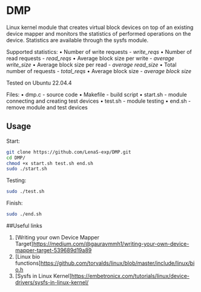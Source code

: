 # DMP
Linux kernel module that creates virtual block devices on top of an existing device mapper and monitors the statistics of performed operations on the device. Statistics are available through the sysfs module.

Supported statistics:
• Number of write requests - *write_reqs*
• Number of read requests - *read_reqs*
• Average block size per write - *average write_size*
• Average block size per read - *average read_size*
• Total number of requests - *total_reqs*
• Average block size - *average block size*

Tested on Ubuntu 22.04.4

Files:
• dmp.c - source code
• Makefile - build script
• start.sh - module connecting and creating test devices
• test.sh - module testing 
• end.sh - remove module and test devices

## Usage
Start:
```bash 
git clone https://github.com/LenaS-exp/DMP.git
cd DMP/
chmod +x start.sh test.sh end.sh
sudo ./start.sh
```
Testing:
```bash
sudo ./test.sh
```
Finish:
```bash
sudo ./end.sh
```
##Useful links
1. [Writing your own Device Mapper Target]<https://medium.com/@gauravmmh1/writing-your-own-device-mapper-target-539689d19a89>
2. [Linux bio functions]<https://github.com/torvalds/linux/blob/master/include/linux/bio.h>
3. [Sysfs in Linux Kernel]<https://embetronicx.com/tutorials/linux/device-drivers/sysfs-in-linux-kernel/>
